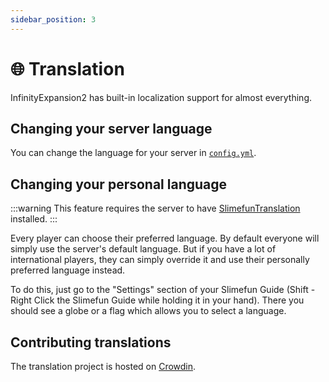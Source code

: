 ```yaml
---
sidebar_position: 3
---
```


# 🌐 Translation

InfinityExpansion2 has built-in localization support for almost everything.

## Changing your server language

You can change the language for your server in [`config.yml`](/infinity-expansion-2/config/main).

## Changing your personal language

:::warning
This feature requires the server to have [SlimefunTranslation](/slimefun-translation/) installed.
:::

Every player can choose their preferred language. By default everyone will simply use the server's default language.
But if you have a lot of international players, they can simply override it and use their personally preferred language instead.

To do this, just go to the "Settings" section of your Slimefun Guide (Shift - Right Click the Slimefun Guide while holding it in your hand). There you should see a globe or a flag which allows you to select a language.

## Contributing translations

The translation project is hosted on [Crowdin](https://crowdin.ybw0014.dev).
